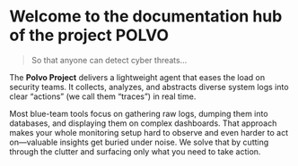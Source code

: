 # Welcome to the documentation hub of the project POLVO

> So that anyone can detect cyber threats...

The **Polvo Project** delivers a lightweight agent that eases the load on security teams. It collects, analyzes, and abstracts diverse system logs into clear “actions” (we call them “traces”) in real time.

Most blue-team tools focus on gathering raw logs, dumping them into databases, and displaying them on complex dashboards. That approach makes your whole monitoring setup hard to observe and even harder to act on—valuable insights get buried under noise. We solve that by cutting through the clutter and surfacing only what you need to take action.